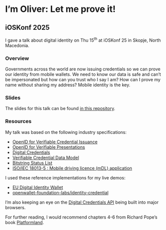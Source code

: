 # I’m Oliver: Let me prove it!
## iOSKonf 2025

I gave a talk about digital identity on Thu 15<sup>th</sup> at iOSKonf 25 in Skopje, North Macedonia.

### Overview

Governments across the world are now issuing credentials so we can prove our identity from mobile wallets.
We need to know our data is safe and can’t be impersonated but how can you trust who I say I am?
How can I prove my name without sharing my address? Mobile identity is the key.

### Slides

The slides for this talk can be found [in this repository](Slides.pdf).

### Resources

My talk was based on the following industry specifications:

- [OpenID for Verifiable Credential Issuance](https://openid.net/specs/openid-4-verifiable-credential-issuance-1_0.html)
- [OpenID for Verifiable Presentations](https://openid.net/specs/openid-4-verifiable-presentations-1_0.html)
- [Digital Credentials](https://w3c-fedid.github.io/digital-credentials/)
- [Verifiable Credential Data Model](https://www.w3.org/TR/vc-data-model-2.0/)
- [Bitstring Status List](https://www.w3.org/TR/vc-bitstring-status-list/)
- [ISO/IEC 18013-5 : Mobile driving licence (mDL) application](https://www.iso.org/standard/69084.html)

I used these reference implementations for my live demos:

- [EU Digital Identity Wallet](https://github.com/eu-digital-identity-wallet/eudi-app-ios-wallet-ui)
- [openwallet-foundation-labs/identity-credential](https://github.com/openwallet-foundation-labs/identity-credential)

I’m also keeping an eye on the [Digital Credentials API](https://digitalcredentials.dev) being built into major browsers.

For further reading, I would recommend chapters 4-6 from Richard Pope’s book [Platformland](https://londonpublishingpartnership.co.uk/books/platformland-an-anatomy-of-next-generation-public-services).
